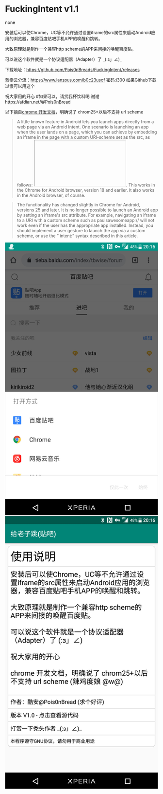 # FuckingIntent v1.1
none


安装后可以使Chrome，UC等不允许通过设置iframe的src属性来启动Android应用的浏览器，兼容百度贴吧手机APP的唤醒和跳转。

大致原理就是制作一个兼容http scheme的APP来间接的唤醒百度贴。

可以说这个软件就是一个协议适配器（Adapter）了 \_(:з」∠)\_

下载地址：https://github.com/Pois0nBreads/FuckingIntent/releases

蓝奏云分流：https://www.lanzous.com/b0c23usof 密码:i300 如果Github下载过慢可以用这个

祝大家用的开心 #如果可以，请赏我杯饮料喝 谢谢 https://afdian.net/@Pois0nBread

以下摘自[chrome 开发文档]( https://developer.chrome.com/multidevice/android/intents)，明确说了 chrom25+以后不支持 url scheme

> A little known feature in Android lets you launch apps directly from a web page via an Android Intent. One scenario is launching an app when the user lands on a page, which you can achieve by embedding an iframe in the page with a custom URI-scheme set as the src, as follows: <iframe src="paulsawesomeapp://page1"> </iframe>. This works in the Chrome for Android browser, version 18 and earlier. It also works in the Android browser, of course.

> The functionality has changed slightly in Chrome for Android, versions 25 and later. It is no longer possible to launch an Android app by setting an iframe's src attribute. For example, navigating an iframe to a URI with a custom scheme such as paulsawesomeapp:// will not work even if the user has the appropriate app installed. Instead, you should implement a user gesture to launch the app via a custom scheme, or use the “ intent:” syntax described in this article.

![image](https://github.com/Pois0nBreads/FuckingIntent/blob/master/images/Screenshot_20200126-201633.jpg)
![image](https://github.com/Pois0nBreads/FuckingIntent/blob/master/images/Screenshot_20200126-201651.jpg)

